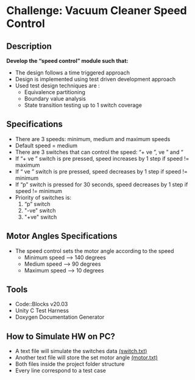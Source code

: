# Challenge: Vacuum Cleaner Speed Control
## Description
**Develop the “speed control” module such that:**
  * The design follows a time triggered approach
  * Design is implemented using test driven development approach
  * Used test design techniques are :
    * Equivalence partitioning
    * Boundary value analysis
    * State transition testing up to 1 switch coverage

## Specifications
  * There are 3 speeds: minimum, medium and maximum speeds
  * Default speed = medium
  * There are 3 switches that can control the speed: “+ ve ”, ve ” and “
  * If “+ ve ” switch is pre pressed, speed increases by 1 step if speed != maximum
  * If “ ve ” switch is pre pressed, speed decreases by 1 step if speed != minimum
  * If “p” switch is pressed for 30 seconds, speed decreases by 1 step if speed != minimum
  * Priority of switches is:
    1. “p” switch
    2. "-ve" switch
    3. "+ve" switch

## Motor Angles Specifications
  * The speed control sets the motor angle according to the speed
    * Minimum speed --> 140 degrees
    * Medium speed --> 90 degrees
    * Maximum speed --> 10 degrees

## Tools
  * Code::Blocks v20.03
  * Unity C Test Harness
  * Doxygen Documentation Generator

## How to Simulate HW on PC?
  * A text file will simulate the switches data [(switch.txt)]()
  * Another text file will store the set motor angle [(motor.txt)]()
  * Both files inside the project folder structure
  * Every line correspond to a test case
